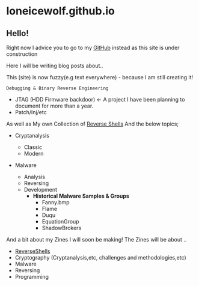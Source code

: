 # loneicewolf.github.io
## Hello!

Right now I advice you to go to my [GitHub](https://github.com/loneicewolf) instead as this site is under construction

Here I will be writing blog posts about..

This (site) is now fuzzy(e.g text everywhere) - because I am still creating it!

`Debugging & Binary Reverse Engineering`
  - JTAG (HDD Firmware backdoor) <- A project I have been planning to document for more than a year.
  - Patch/Inj/etc

As well as My own Collection of [Reverse Shells](https://github.com/loneicewolf/ReverseShells)
And the below topics;

- Cryptanalysis
  - Classic
  - Modern

- Malware
  - Analysis
  - Reversing
  - Development
    - **Historical Malware Samples & Groups**
        - Fanny.bmp
        - Flame
        - Duqu
      - EquationGroup
      - ShadowBrokers


And a bit about my Zines I will soon be making!
The Zines will be about ..
  - [ReverseShells](https://github.com/loneicewolf/ReverseShells)
  - Cryptography (Cryptanalysis,etc, challenges and methodologies,etc)
  - Malware
  - Reversing
  - Programming
  
  

